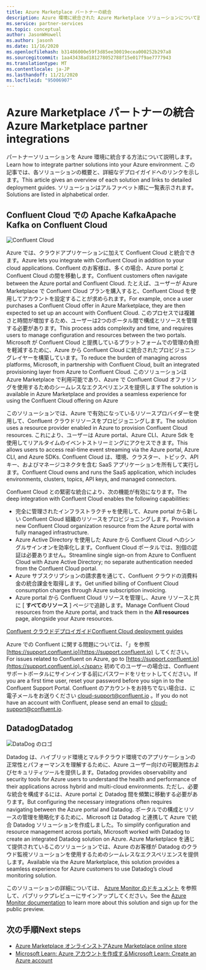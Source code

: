 ```yaml
---
title: Azure Marketplace パートナーの統合
description: Azure 環境に統合された Azure Marketplace ソリューションについて説明し、Microsoft パートナーのデプロイガイドへのリンクを提供します。
ms.service: partner-services
ms.topic: conceptual
author: JasonWHowell
ms.author: jasonh
ms.date: 11/16/2020
ms.openlocfilehash: b31486000e59f3d85ee30019ecea000252b297a8
ms.sourcegitcommit: 1aa43438ad181278052788f15e017f9ae7777943
ms.translationtype: MT
ms.contentlocale: ja-JP
ms.lasthandoff: 11/21/2020
ms.locfileid: "95006907"
---
```

# <a name="azure-marketplace-partner-integrations"></a><span data-ttu-id="5bf46-103">Azure Marketplace パートナーの統合</span><span class="sxs-lookup"><span data-stu-id="5bf46-103">Azure Marketplace partner integrations</span></span>

<span data-ttu-id="5bf46-104">パートナーソリューションを Azure 環境に統合する方法について説明します。</span><span class="sxs-lookup"><span data-stu-id="5bf46-104">Learn how to integrate partner solutions into your Azure environment.</span></span> <span data-ttu-id="5bf46-105">この記事では、各ソリューションの概要と、詳細なデプロイガイドへのリンクを示します。</span><span class="sxs-lookup"><span data-stu-id="5bf46-105">This article gives an overview of each solution and links to detailed deployment guides.</span></span> <span data-ttu-id="5bf46-106">ソリューションはアルファベット順に一覧表示されます。</span><span class="sxs-lookup"><span data-stu-id="5bf46-106">Solutions are listed in alphabetical order.</span></span> 

## <a name="apache-kafka-on-confluent-cloud"></a><span data-ttu-id="5bf46-107">Confluent Cloud での Apache Kafka</span><span class="sxs-lookup"><span data-stu-id="5bf46-107">Apache Kafka on Confluent Cloud</span></span>

![Confluent Cloud](./media/partners/confluent-cloud.png)

<span data-ttu-id="5bf46-109">Azure では、クラウドアプリケーションに加えて Confluent Cloud と統合できます。</span><span class="sxs-lookup"><span data-stu-id="5bf46-109">Azure lets you integrate with Confluent Cloud in addition to your cloud applications.</span></span> <span data-ttu-id="5bf46-110">Confluent のお客様は、多くの場合、Azure portal と Confluent Cloud の間を移動します。</span><span class="sxs-lookup"><span data-stu-id="5bf46-110">Confluent customers often navigate between the Azure portal and Confluent Cloud.</span></span> <span data-ttu-id="5bf46-111">たとえば、ユーザーが Azure Marketplace で Confluent Cloud プランを購入すると、Confluent Cloud を使用してアカウントを設定することが求められます。</span><span class="sxs-lookup"><span data-stu-id="5bf46-111">For example, once a user purchases a Confluent Cloud offer in Azure Marketplace, they are then expected to set up an account with Confluent Cloud.</span></span> <span data-ttu-id="5bf46-112">このプロセスでは複雑さと時間が増加するため、ユーザーは2つのポータル間で構成とリソースを管理する必要があります。</span><span class="sxs-lookup"><span data-stu-id="5bf46-112">This process adds complexity and time, and requires users to manage configuration and resources between the two portals.</span></span> <span data-ttu-id="5bf46-113">Microsoft が Confluent Cloud と提携しているプラットフォームでの管理の負担を軽減するために、Azure から Confluent Cloud に統合されたプロビジョニングレイヤーを構築しています。</span><span class="sxs-lookup"><span data-stu-id="5bf46-113">To reduce the burden of managing across platforms, Microsoft, in partnership with Confluent Cloud, built an integrated provisioning layer from Azure to Confluent Cloud.</span></span> <span data-ttu-id="5bf46-114">このソリューションは Azure Marketplace で利用可能であり、Azure で Confluent Cloud オファリングを使用するためのシームレスなエクスペリエンスを提供します</span><span class="sxs-lookup"><span data-stu-id="5bf46-114">The solution is available in Azure Marketplace and  provides a seamless experience for using the Confluent Cloud offering on Azure</span></span>

<span data-ttu-id="5bf46-115">このソリューションでは、Azure で有効になっているリソースプロバイダーを使用して、Confluent クラウドリソースをプロビジョニングします。</span><span class="sxs-lookup"><span data-stu-id="5bf46-115">The solution uses a resource provider enabled in Azure to provision Confluent Cloud resources.</span></span> <span data-ttu-id="5bf46-116">これにより、ユーザーは Azure portal、Azure CLI、Azure Sdk を使用してリアルタイムのイベントストリーミングにアクセスできます。</span><span class="sxs-lookup"><span data-stu-id="5bf46-116">This allows users to access real-time event streaming via the Azure portal, Azure CLI, and Azure SDKs.</span></span> <span data-ttu-id="5bf46-117">Confluent Cloud は、環境、クラスター、トピック、API キー、およびマネージコネクタを含む SaaS アプリケーションを所有して実行します。</span><span class="sxs-lookup"><span data-stu-id="5bf46-117">Confluent Cloud owns and runs the SaaS application, which includes environments, clusters, topics, API keys, and managed connectors.</span></span>

<span data-ttu-id="5bf46-118">Confluent Cloud との緊密な統合により、次の機能が有効になります。</span><span class="sxs-lookup"><span data-stu-id="5bf46-118">The deep integration with Confluent Cloud enables the following capabilities:</span></span>

- <span data-ttu-id="5bf46-119">完全に管理されたインフラストラクチャを使用して、Azure portal から新しい Confluent Cloud 組織のリソースをプロビジョニングします。</span><span class="sxs-lookup"><span data-stu-id="5bf46-119">Provision a new Confluent Cloud organization resource from the Azure portal with fully managed infrastructure.</span></span>
- <span data-ttu-id="5bf46-120">Azure Active Directory を使用した Azure から Confluent Cloud へのシングルサインオンを効率化します。Confluent Cloud ポータルでは、別個の認証は必要ありません。</span><span class="sxs-lookup"><span data-stu-id="5bf46-120">Streamline single sign-on from Azure to Confluent Cloud with Azure Active Directory; no separate authentication needed from the Confluent Cloud portal.</span></span>
- <span data-ttu-id="5bf46-121">Azure サブスクリプションの請求書を通じて、Confluent クラウドの消費料金の統合課金を取得します。</span><span class="sxs-lookup"><span data-stu-id="5bf46-121">Get unified billing of Confluent Cloud consumption charges through Azure subscription invoicing.</span></span>
- <span data-ttu-id="5bf46-122">Azure portal から Confluent Cloud リソースを管理し、Azure リソースと共に [ **すべてのリソース** ] ページで追跡します。</span><span class="sxs-lookup"><span data-stu-id="5bf46-122">Manage Confluent Cloud resources from the Azure portal, and track them in the **All resources** page, alongside your Azure resources.</span></span>

[<span data-ttu-id="5bf46-123">Confluent クラウドデプロイガイド</span><span class="sxs-lookup"><span data-stu-id="5bf46-123">Confluent Cloud deployment guides</span></span>](https://docs.confluent.io/current/cloud/marketplace/index.html)

<span data-ttu-id="5bf46-124">Azure での Confluent に関する問題については、「」を参照 [https://support.confluent.io](https://support.confluent.io) してください。</span><span class="sxs-lookup"><span data-stu-id="5bf46-124">For issues related to Confluent on Azure, go to [https://support.confluent.io](https://support.confluent.io).</span></span> <span data-ttu-id="5bf46-125">初めてのユーザーの場合は、Confluent サポートポータルにサインインする前にパスワードをリセットしてください。</span><span class="sxs-lookup"><span data-stu-id="5bf46-125">If you are a first time user, reset your password before you sign in to the Confluent Support Portal.</span></span> <span data-ttu-id="5bf46-126">Confluent のアカウントをお持ちでない場合は、に電子メールをお送りください [cloud-support@confluent.io](mailto:cloud-support@confluent.io) 。</span><span class="sxs-lookup"><span data-stu-id="5bf46-126">If you do not have an account with Confluent, please send an email to [cloud-support@confluent.io](mailto:cloud-support@confluent.io).</span></span>

## <a name="datadog"></a><span data-ttu-id="5bf46-127">Datadog</span><span class="sxs-lookup"><span data-stu-id="5bf46-127">Datadog</span></span>

![DataDog のロゴ](./media/partners/datadog.png)

<span data-ttu-id="5bf46-129">Datadog は、ハイブリッド環境とマルチクラウド環境でのアプリケーションの正常性とパフォーマンスを理解するために、Azure ユーザー向けの可観測性およびセキュリティツールを提供します。</span><span class="sxs-lookup"><span data-stu-id="5bf46-129">Datadog provides observability and security tools for Azure users to understand the health and performance of their applications across hybrid and multi-cloud environments.</span></span> <span data-ttu-id="5bf46-130">ただし、必要な統合を構成するには、Azure portal と Datadog 間を頻繁に移動する必要があります。</span><span class="sxs-lookup"><span data-stu-id="5bf46-130">But configuring the necessary integrations often requires navigating between the Azure portal and Datadog.</span></span> <span data-ttu-id="5bf46-131">ポータルでの構成とリソースの管理を簡略化するために、Microsoft は Datadog と連携して Azure で統合 Datadog ソリューションを作成しました。</span><span class="sxs-lookup"><span data-stu-id="5bf46-131">To simplify configuration and resource management across portals, Microsoft worked with Datadog to create an integrated Datadog solution on Azure.</span></span> <span data-ttu-id="5bf46-132">Azure Marketplace を通じて提供されているこのソリューションでは、Azure のお客様が Datadog のクラウド監視ソリューションを使用するためのシームレスなエクスペリエンスを提供します。</span><span class="sxs-lookup"><span data-stu-id="5bf46-132">Available via the Azure Marketplace, this solution provides a seamless experience for Azure customers to use Datadog’s cloud monitoring solution.</span></span>

<span data-ttu-id="5bf46-133">このソリューションの詳細については、 [Azure Monitor のドキュメント](/azure/azure-monitor/platform/partners#datadog) を参照して、パブリックプレビューにサインアップしてください。</span><span class="sxs-lookup"><span data-stu-id="5bf46-133">See the [Azure Monitor documentation](/azure/azure-monitor/platform/partners#datadog) to learn more about this solution and sign up for the public preview.</span></span>

## <a name="next-steps"></a><span data-ttu-id="5bf46-134">次の手順</span><span class="sxs-lookup"><span data-stu-id="5bf46-134">Next steps</span></span>

- [<span data-ttu-id="5bf46-135">Azure Marketplace オンラインストア</span><span class="sxs-lookup"><span data-stu-id="5bf46-135">Azure Marketplace online store</span></span>](https://azure.microsoft.com/marketplace/)
- [<span data-ttu-id="5bf46-136">Microsoft Learn: Azure アカウントを作成する</span><span class="sxs-lookup"><span data-stu-id="5bf46-136">Microsoft Learn: Create an Azure account</span></span>](/learn/modules/create-an-azure-account/)
